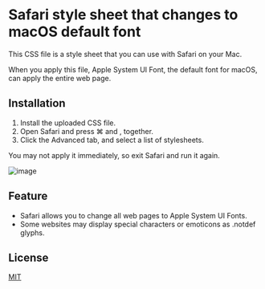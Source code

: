 # Safari style sheet that changes to macOS default font

This CSS file is a style sheet that you can use with Safari on your Mac.

When you apply this file, Apple System UI Font, the default font for macOS, can apply the entire web page.

## Installation
1. Install the uploaded CSS file.
2. Open Safari and press ⌘ and , together.
3. Click the Advanced tab, and select a list of stylesheets.

You may not apply it immediately, so exit Safari and run it again.

![image](https://github.com/doqemddl04/macOS/assets/123877199/4f469be7-7757-4483-9eb0-889599afc1f3)

## Feature
- Safari allows you to change all web pages to Apple System UI Fonts.
- Some websites may display special characters or emoticons as .notdef glyphs.

## License
[MIT](https://github.com/mutzingoyangee/Safari-Style-sheet/blob/main/LICENSE)
